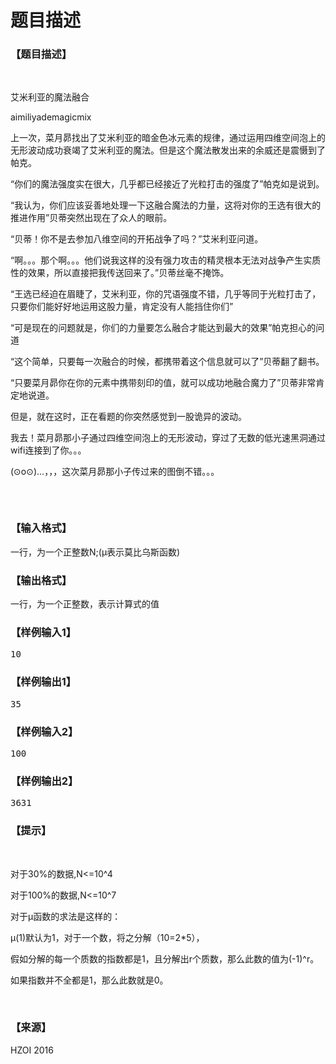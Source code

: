 # 题目描述


<h3>
【题目描述】
</h3>
<p>
<br/>
</p>
<p>
艾米利亚的魔法融合
</p>
<p>
aimiliyademagicmix
</p>
<p>
上一次，菜月昴找出了艾米利亚的暗金色冰元素的规律，通过运用四维空间泡上的无形波动成功衰竭了艾米利亚的魔法。但是这个魔法散发出来的余威还是震慑到了帕克。
</p>
<p>
“你们的魔法强度实在很大，几乎都已经接近了光粒打击的强度了”帕克如是说到。
</p>
<p>
“我认为，你们应该妥善地处理一下这融合魔法的力量，这将对你的王选有很大的推进作用”贝蒂突然出现在了众人的眼前。
</p>
<p>
“贝蒂！你不是去参加八维空间的开拓战争了吗？”艾米利亚问道。
</p>
<p>
“啊。。。那个啊。。。他们说我这样的没有强力攻击的精灵根本无法对战争产生实质性的效果，所以直接把我传送回来了。”贝蒂丝毫不掩饰。
</p>
<p>
“王选已经迫在眉睫了，艾米利亚，你的咒语强度不错，几乎等同于光粒打击了，只要你们能好好地运用这股力量，肯定没有人能挡住你们”
</p>
<p>
“可是现在的问题就是，你们的力量要怎么融合才能达到最大的效果”帕克担心的问道
</p>
<p>
“这个简单，只要每一次融合的时候，都携带着这个信息就可以了”贝蒂翻了翻书。
</p>
<p>
“只要菜月昴你在你的元素中携带刻印<img src="/upload/image/20160813/20160813211030_56102.png" alt=""/>的值，就可以成功地融合魔力了”贝蒂非常肯定地说道。
</p>
<p>
但是，就在这时，正在看题的你突然感觉到一股诡异的波动。
</p>
<p>
我去！菜月昴那小子通过四维空间泡上的无形波动，穿过了无数的低光速黑洞通过wifi连接到了你。。。
</p>
<p>
(⊙o⊙)…，，，这次菜月昴那小子传过来的图倒不错。。。
</p>
<p>
<img src="/upload/image/20160813/20160813211223_77982.jpg" alt=""/> 
</p>
<p>
<br/>
</p>
<h3>
【输入格式】
</h3>
<p>
一行，为一个正整数N;(μ表示莫比乌斯函数)
</p>
<h3>
【输出格式】
</h3>
<p>
一行，为一个正整数，表示计算式的值
</p>
<h3>
【样例输入1】
</h3>
<pre>10</pre>
<h3>
【样例输出1】
</h3>
<pre>35</pre>
<h3>
【样例输入2】
</h3>
<pre>100</pre>
<h3>
【样例输出2】
</h3>
<pre>3631</pre>
<h3>
【提示】
</h3>
<p>
<br/>
</p>
<p>
对于30%的数据,N&lt;=10^4
</p>
<p>
对于100%的数据,N&lt;=10^7
</p>
<p>
对于μ函数的求法是这样的：
</p>
<p>
μ(1)默认为1，对于一个数，将之分解（10=2*5），
</p>
<p>
假如分解的每一个质数的指数都是1，且分解出r个质数，那么此数的值为(-1)^r。 
</p>
<p>
如果指数并不全都是1，那么此数就是0。
</p>
<p>
<br/>
</p>
<h3>
【来源】
</h3>
<p>
HZOI 2016
</p>
